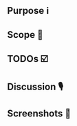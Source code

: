 ## Purpose ℹ️
<!-- What is the goal of the proposed change? i.e.
This PR aims to address issue: #1234
This PR adds XYZ feature
This PR adds new GA workflow that runs unit tests
-->

## Scope 🔭
<!-- What is the technical scope of the changes? i.e.:
- refactored module XYZ
- added unit tests for ABC
-->

<!-- Optional sections
Starting from here, following sections are optional.
Move any section that you need above this comment block and delete the rest of the template starting from this comment block.
-->

<!--
This captures anything that should be addressed before merging PR
-->
## TODOs ☑️
<!--
- [ ] Discuss and update [README](https://github.com/paritytech/parity-signer/blob/master/README.md) if needed
- [ ] Make sure that this doesn't break feature ABC before merging
-->


<!--
This captures anything that's worth bringing up to team mates regarding content of the PR, approach, etc.
-->
## Discussion 🎙
<!--
I've tried approach XYZ which seems more viable but run into ABC issue.
-->

<!--
If your PR introduce UI change, please include screenshots / gifs that show how app UI was affected
-->
## Screenshots 📱
<!--
| Left title, i.e. "Before" | Right title, i.e. "After" |
|-|-|
|<img src="IMG_URL" width="320px">|<img src="IMG_URL" width="320px">|
-->
